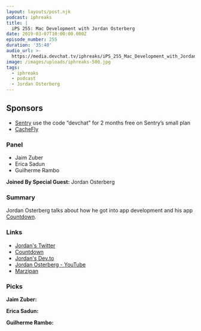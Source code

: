 ```yaml
---
layout: layouts/post.njk
podcast: iphreaks
title: |
  iPS 255: Mac Development with Jordan Osterberg
date: 2019-03-07T10:00:00.000Z
episode_number: 255
duration: '35:40'
audio_url: >-
  https://media.devchat.tv/iphreaks/iPS_255_Mac_Development_with_Jordan_Osterberg.mp3
image: /images/uploads/iphreaks-500.jpg
tags:
  - iphreaks
  - podcast
  - Jordan Osterberg
---
```

## **Sponsors**

* [Sentry](https://sentry.io/) use the code “devchat” for 2 months free on Sentry’s small plan
* [CacheFly](https://www.cachefly.com/)

### **Panel**

* Jaim Zuber
* Erica Sadun
* Guilherme Rambo

**Joined By Special Guest:** Jordan Osterberg

### **Summary**

Jordan Osterberg talks about how he got into app development and his app [Countdown](https://countdowns.download/).

### **Links**

* [Jordan's Twitter](https://twitter.com/osterbergjordan?lang=en)
* [Countdown](https://countdowns.download/)
* [Jordan's Dev.to](https://dev.to/jordanosterberg)
* [Jordan Osterberg - YouTube](https://www.youtube.com/channel/UCiZQVaud0pAPfzA8busnRBA)
* [Marzipan](https://www.imore.com/marzipan)

### **Picks**

**Jaim Zuber:**

**Erica Sadun:**

**Guilherme Rambo:**
